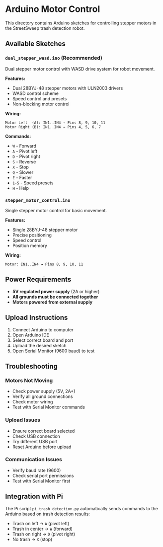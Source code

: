 # Arduino Motor Control

This directory contains Arduino sketches for controlling stepper motors in the StreetSweep trash detection robot.

## Available Sketches

### `dual_stepper_wasd.ino` (Recommended)

Dual stepper motor control with WASD drive system for robot movement.

**Features:**

- Dual 28BYJ-48 stepper motors with ULN2003 drivers
- WASD control scheme
- Speed control and presets
- Non-blocking motor control

**Wiring:**

```
Motor Left  (A): IN1..IN4 → Pins 8, 9, 10, 11
Motor Right (B): IN1..IN4 → Pins 4, 5, 6, 7
```

**Commands:**

- `W` - Forward
- `A` - Pivot left
- `D` - Pivot right
- `S` - Reverse
- `X` - Stop
- `Q` - Slower
- `E` - Faster
- `1-5` - Speed presets
- `H` - Help

### `stepper_motor_control.ino`

Single stepper motor control for basic movement.

**Features:**

- Single 28BYJ-48 stepper motor
- Precise positioning
- Speed control
- Position memory

**Wiring:**

```
Motor: IN1..IN4 → Pins 8, 9, 10, 11
```

## Power Requirements

- **5V regulated power supply** (2A or higher)
- **All grounds must be connected together**
- **Motors powered from external supply**

## Upload Instructions

1. Connect Arduino to computer
2. Open Arduino IDE
3. Select correct board and port
4. Upload the desired sketch
5. Open Serial Monitor (9600 baud) to test

## Troubleshooting

### Motors Not Moving

- Check power supply (5V, 2A+)
- Verify all ground connections
- Check motor wiring
- Test with Serial Monitor commands

### Upload Issues

- Ensure correct board selected
- Check USB connection
- Try different USB port
- Reset Arduino before upload

### Communication Issues

- Verify baud rate (9600)
- Check serial port permissions
- Test with Serial Monitor first

## Integration with Pi

The Pi script `pi_trash_detection.py` automatically sends commands to the Arduino based on trash detection results:

- Trash on left → `A` (pivot left)
- Trash in center → `W` (forward)
- Trash on right → `D` (pivot right)
- No trash → `X` (stop)

